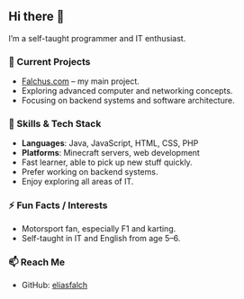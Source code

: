 ## Hi there 👋

I’m a self-taught programmer and IT enthusiast.  

### 🔭 Current Projects
- [Falchus.com](https://falchus.com) – my main project.
- Exploring advanced computer and networking concepts.
- Focusing on backend systems and software architecture.

### 🌱 Skills & Tech Stack
- **Languages**: Java, JavaScript, HTML, CSS, PHP
- **Platforms**: Minecraft servers, web development
- Fast learner, able to pick up new stuff quickly.
- Prefer working on backend systems.
- Enjoy exploring all areas of IT.

### ⚡ Fun Facts / Interests
- Motorsport fan, especially F1 and karting.
- Self-taught in IT and English from age 5–6.

### 📫 Reach Me
- GitHub: [eliasfalch](https://github.com/eliasfalch)

